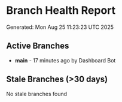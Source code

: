 # Branch Health Report
Generated: Mon Aug 25 11:23:23 UTC 2025

## Active Branches
- **main** - 17 minutes ago by Dashboard Bot

## Stale Branches (>30 days)
No stale branches found
